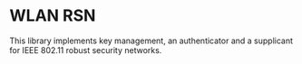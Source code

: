 # WLAN RSN

This library implements key management, an authenticator and a supplicant for IEEE 802.11 robust security networks.